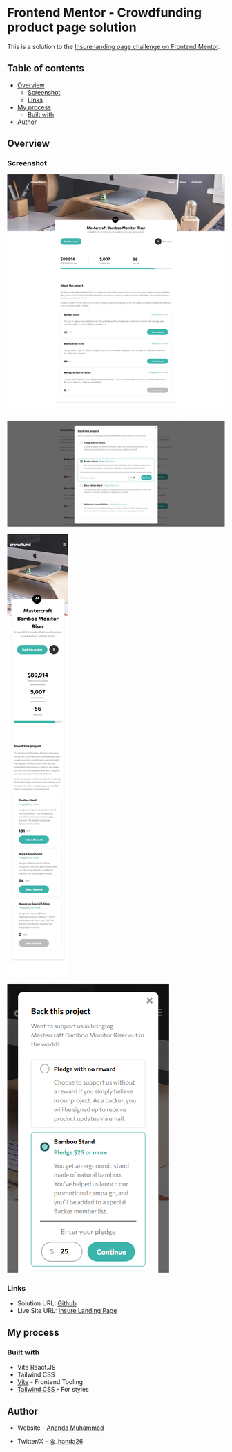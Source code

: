 # Frontend Mentor - Crowdfunding product page solution

This is a solution to the [Insure landing page challenge on Frontend Mentor](https://www.frontendmentor.io/challenges/insure-landing-page-uTU68JV8).

## Table of contents

- [Overview](#overview)
  - [Screenshot](#screenshot)
  - [Links](#links)
- [My process](#my-process)
  - [Built with](#built-with)
- [Author](#author)

## Overview

### Screenshot

![Crowdfunding product Desktop](./src/assets/Crowdfunding-product-desktop.png)

![Crowdfunding product Desktop Selected](./src/assets/Crowdfunding-product-desktop-selected.png)

![Crowdfunding product Mobile](./src/assets/Crowdfunding-product-mobile.png)

![Crowdfunding product Mobile Selected](./src/assets/Crowdfunding-product-mobile-selected.png)


### Links

- Solution URL: [Github](https://github.com/handa26/insure)
- Live Site URL: [Insure Landing Page](https://phenomenal-llama-bc1819.netlify.app/)

## My process

### Built with

- Vite React.JS
- Tailwind CSS
- [Vite](https://vitejs.dev/guide/) - Frontend Tooling
- [Tailwind CSS](https://tailwindcss.com/) - For styles

## Author

- Website - [Ananda Muhammad](https://handa260.netlify.app/)
<!-- - Frontend Mentor - [@yourusername](https://www.frontendmentor.io/profile/yourusername) -->
- Twitter/X - [@_handa26](https://twitter.com/_handa26)